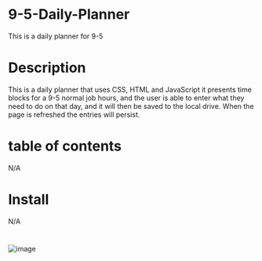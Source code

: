 # 9-5-Daily-Planner
This is a daily planner for 9-5
# Description
This is a daily planner that uses CSS, HTML and JavaScript
it presents time blocks for a 9-5 normal job hours, and the user is able to enter what they need to do on that day, and it will then be saved to the local drive. When the page is refreshed the entries will persist.
# table of contents
N/A
# Install
N/A
#
![image](https://github.com/BenjiCullen/9-5-Daily-Planner/assets/141322492/179cbc24-97f2-4623-bcb5-601a900cc7f0)
